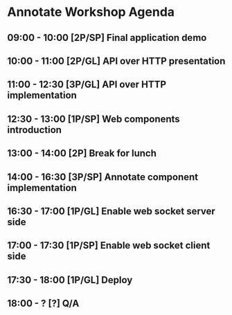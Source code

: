# Annotate Workshop Agenda

## 09:00 - 10:00 [2P/SP] Final application demo
## 10:00 - 11:00 [2P/GL] API over HTTP presentation
## 11:00 - 12:30 [3P/GL] API over HTTP implementation
## 12:30 - 13:00 [1P/SP] Web components introduction
## 13:00 - 14:00 [2P] Break for lunch
## 14:00 - 16:30 [3P/SP] Annotate component implementation
## 16:30 - 17:00 [1P/GL] Enable web socket server side
## 17:00 - 17:30 [1P/SP] Enable web socket client side
## 17:30 - 18:00 [1P/GL] Deploy
## 18:00 - ? [?] Q/A
